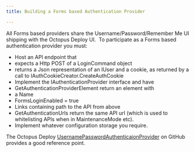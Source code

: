 ```yaml
---
title: Building a Forms based Authentication Provider

---
```


All Forms based providers share the Username/Password/Remember Me UI shipping with the Octopus Deploy UI.  To participate as a Forms based authentication provider you must:

- Host an API endpoint that 
 - expects a Http POST of a LoginCommand object
 - returns a Json representation of an IUser and a cookie, as returned by a call to IAuthCookieCreator.CreateAuthCookie
- Implement the IAuthenticationProvider interface and have 
 - GetAuthenticationProviderElement return an element with
  - a Name
  - FormsLoginEnabled = true
  - Links containing path to the API from above
 - GetAuthenticationUrls return the same API url (which is used to whitelisting APIs when in MaintenanceMode etc).
- Implement whatever configuration storage you require.

The Octopus Deploy [UsernamePasswordAuthenticaionProvider](https://github.com/OctopusDeploy/UsernamePasswordAuthenticationProvider) on GitHub provides a good reference point.

